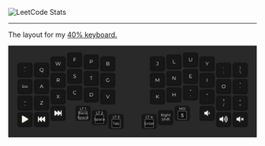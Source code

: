 ![LeetCode Stats](https://leetcard.jacoblin.cool/leandwo?theme=nord&font=Noto%20Sans&ext=heatmap)

<!-- [![roadmap.sh](https://roadmap.sh/card/wide/673faf855434bf319a1b7cc3?variant=dark)](https://roadmap.sh) -->

---

The layout for my [40% keyboard.](https://github.com/foostan/corneliuskbd)

![Cornelius Layout](cornelius_v10.png)
